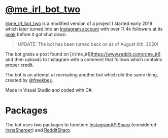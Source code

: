 # [@me_irl_bot_two](https://instagram.com/me_irl_bot_two)

[@me_irl_bot_two](https://instagram.com/me_irl_bot_two) is a modified version of a project I started early 2019 which later turned into an [Instagram account](https://instagram.com/me_irl_bot_two) with over 11.4k followers at its [peak](https://raw.githubusercontent.com/tylastrog/me_irl_bot_two/master/peak_screenshot.png) before it got shut down.

> UPDATE: The bot has been turned back on as of August 6th, 2020!

The bot grabs a post found on [\/r\/me_irl](https://www.reddit.com/r/me_irl] and then uploads to Instagram with a comment that follows which contains proper credit.

The bot is an attempt at recreating another bot which did the same thing, created by [@freekbes](https://freekb.es/).

Made in Visual Studio and coded with C#.

# Packages

The bot uses two packages to function: [InstagramAPISharp](https://github.com/ramtinak/InstagramApiSharp) (considered [InstaSharper](https://github.com/InstaSharp/InstaSharp)) and [RedditSharp](https://github.com/CrustyJew/RedditSharp).
